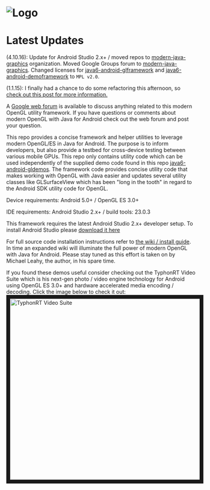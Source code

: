![Logo](http://i.imgur.com/DlDe2mP.png "Logo")
============================

Latest Updates
========
(4.10.16): Update for Android Studio 2.x+ / moved repos to [modern-java-graphics](https://github.com/modern-java-graphics) organization. Moved Google Groups forum to <a href="https://groups.google.com/forum/#!forum/modern-java-graphics" target="_blank">modern-java-graphics</a>. Changed licenses for [java6-android-glframework](https://github.com/modern-java-graphics/java6-android-glframework) and [java6-android-demoframework](https://github.com/modern-java-graphics/java6-android-demoframework) to `MPL v2.0`. 

(1.1.15): I finally had a chance to do some refactoring this afternoon, so 
<a href="https://groups.google.com/forum/#!topic/modern-java-graphics/cKGEl9X-cpU" target="_blank">check out this post for more information.</a>

A <a href="https://groups.google.com/forum/#!forum/modern-java-graphics" target="_blank">Google web forum</a> is available to discuss anything related to this modern OpenGL utility framework. If you have questions or comments about modern OpenGL with Java for Android check out the web forum and post your question. 

This repo provides a concise framework and helper utilities to leverage modern OpenGL/ES in Java for Android. The purpose is to inform developers, but also provide a testbed for cross-device testing between various mobile GPUs. This repo only contains utility code which can be used independently of the supplied demo code found in this repo <a href="https://github.com/modern-java-graphics/java6-android-gldemos" target="_blank">java6-android-gldemos</a>. The framework code provides concise utility code that makes working with OpenGL with Java easier and updates several utility classes like GLSurfaceView which has been "long in the tooth" in regard to the Android SDK utility code for OpenGL.  

Device requirements: Android 5.0+ / OpenGL ES 3.0+

IDE requirements: Android Studio 2.x+ / build tools: 23.0.3

This framework requires the latest Android Studio 2.x+ developer setup. To install Android Studio please <a href="http://developer.android.com/sdk/index.html" target="_blank">download it here</a>

For full source code installation instructions refer to <a href="https://github.com/modern-java-graphics/java6-android-gldemos/wiki/installation" target="_blank">the wiki / install guide</a>. In time an expanded wiki will illuminate the full power of modern OpenGL with Java for Android. Please stay tuned as this effort is taken on by Michael Leahy, the author, in his spare time.

If you found these demos useful consider checking out the TyphonRT Video Suite which is his next-gen photo / video engine technology for Android using OpenGL ES 3.0+ and hardware accelerated media encoding / decoding. Click the image below to check it out:
<a href="http://www.typhonvideo.com/" target="_blank"><img src="http://i.imgur.com/gWh4A8M.png" 
alt="TyphonRT Video Suite" width="850" height="480" border="10" /></a>
